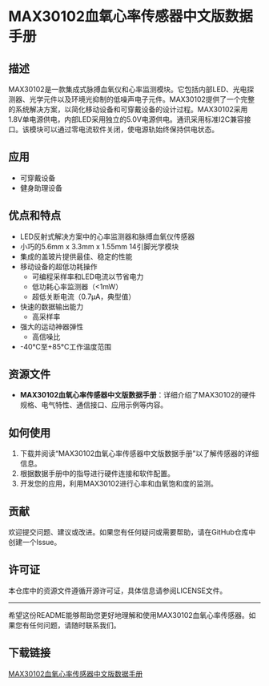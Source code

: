 # MAX30102血氧心率传感器中文版数据手册

## 描述
MAX30102是一款集成式脉搏血氧仪和心率监测模块。它包括内部LED、光电探测器、光学元件以及环境光抑制的低噪声电子元件。MAX30102提供了一个完整的系统解决方案，以简化移动设备和可穿戴设备的设计过程。MAX30102采用1.8V单电源供电，内部LED采用独立的5.0V电源供电。通讯采用标准I2C兼容接口。该模块可以通过零电流软件关闭，使电源轨始终保持供电状态。

## 应用
- 可穿戴设备
- 健身助理设备

## 优点和特点
- LED反射式解决方案中的心率监测器和脉搏血氧仪传感器
- 小巧的5.6mm x 3.3mm x 1.55mm 14引脚光学模块
- 集成的盖玻片提供最佳、稳定的性能
- 移动设备的超低功耗操作
  - 可编程采样率和LED电流以节省电力
  - 低功耗心率监测器（<1mW）
  - 超低关断电流（0.7μA，典型值）
- 快速的数据输出能力
  - 高采样率
- 强大的运动神器弹性
  - 高信噪比
- -40°C至+85°C工作温度范围

## 资源文件
- **MAX30102血氧心率传感器中文版数据手册**：详细介绍了MAX30102的硬件规格、电气特性、通信接口、应用示例等内容。

## 如何使用
1. 下载并阅读“MAX30102血氧心率传感器中文版数据手册”以了解传感器的详细信息。
2. 根据数据手册中的指导进行硬件连接和软件配置。
3. 开发您的应用，利用MAX30102进行心率和血氧饱和度的监测。

## 贡献
欢迎提交问题、建议或改进。如果您有任何疑问或需要帮助，请在GitHub仓库中创建一个Issue。

## 许可证
本仓库中的资源文件遵循开源许可证，具体信息请参阅LICENSE文件。

---

希望这份README能够帮助您更好地理解和使用MAX30102血氧心率传感器。如果您有任何问题，请随时联系我们。

## 下载链接

[MAX30102血氧心率传感器中文版数据手册](https://pan.quark.cn/s/25f0c23ceb3d)